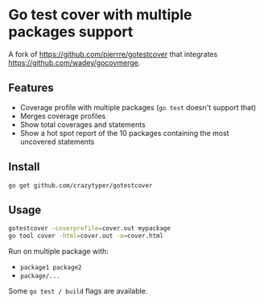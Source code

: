 # Go test cover with multiple packages support

A fork of https://github.com/pierrre/gotestcover that integrates https://github.com/wadey/gocovmerge.

## Features
- Coverage profile with multiple packages (`go test` doesn't support that)
- Merges coverage profiles
- Show total coverages and statements
- Show a hot spot report of the 10 packages containing the most uncovered statements

## Install
`go get github.com/crazytyper/gotestcover`

## Usage
```sh
gotestcover -coverprofile=cover.out mypackage
go tool cover -html=cover.out -o=cover.html
```

Run on multiple package with:
- `package1 package2`
- `package/...`

Some `go test / build` flags are available.
